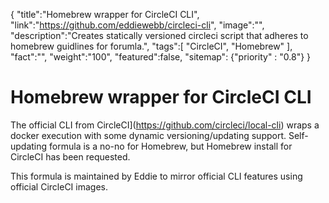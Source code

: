 {
    "title":"Homebrew wrapper for CircleCI CLI",
    "link":"https://github.com/eddiewebb/circleci-cli",
    "image":"",
    "description":"Creates statically versioned circleci script that adheres to homebrew guidlines for forumla.",
    "tags":[
          "CircleCI",
          "Homebrew"
        ],
    "fact":"",
    "weight":"100",
    "featured":false,
    "sitemap": {"priority" : "0.8"}
}



# Homebrew wrapper for CircleCI CLI

The official CLI from CircleCI](https://github.com/circleci/local-cli) wraps a docker execution with some dynamic versioning/updating support.  Self-updating formula is a no-no for Homebrew, but Homebrew install for CircleCI has been requested.

This formula is maintained by Eddie to mirror official CLI features using official CircleCI images.

